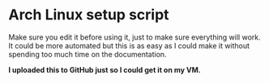 # Arch Linux setup script
<p> Make sure you edit it before using it, just to make sure everything will work. It could be more automated but this is as easy as I could make it without spending too much time on the documentation. </p>
<b>I uploaded this to GitHub just so I could get it on my VM.</b>
